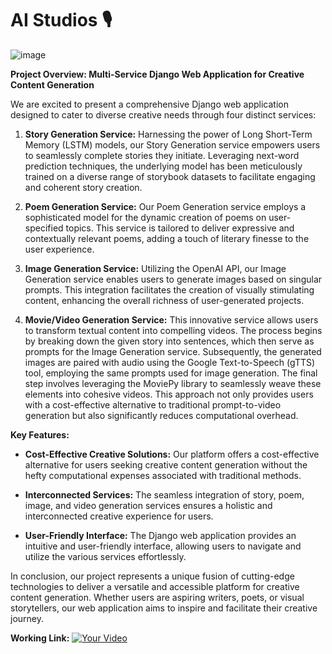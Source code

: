 # AI Studios 🎙️

![image](https://github.com/Manya009/AI_Studios/assets/94184147/5c0a51e8-9580-4462-b855-871db6cd48b7)


**Project Overview: Multi-Service Django Web Application for Creative Content Generation**

We are excited to present a comprehensive Django web application designed to cater to diverse creative needs through four distinct services:

1. **Story Generation Service:**
   Harnessing the power of Long Short-Term Memory (LSTM) models, our Story Generation service empowers users to seamlessly complete stories they initiate. Leveraging next-word prediction techniques, the underlying model has been meticulously trained on a diverse range of storybook datasets to facilitate engaging and coherent story creation.

2. **Poem Generation Service:**
   Our Poem Generation service employs a sophisticated model for the dynamic creation of poems on user-specified topics. This service is tailored to deliver expressive and contextually relevant poems, adding a touch of literary finesse to the user experience.

3. **Image Generation Service:**
   Utilizing the OpenAI API, our Image Generation service enables users to generate images based on singular prompts. This integration facilitates the creation of visually stimulating content, enhancing the overall richness of user-generated projects.

4. **Movie/Video Generation Service:**
   This innovative service allows users to transform textual content into compelling videos. The process begins by breaking down the given story into sentences, which then serve as prompts for the Image Generation service. Subsequently, the generated images are paired with audio using the Google Text-to-Speech (gTTS) tool, employing the same prompts used for image generation. The final step involves leveraging the MoviePy library to seamlessly weave these elements into cohesive videos. This approach not only provides users with a cost-effective alternative to traditional prompt-to-video generation but also significantly reduces computational overhead.

**Key Features:**
- **Cost-Effective Creative Solutions:** Our platform offers a cost-effective alternative for users seeking creative content generation without the hefty computational expenses associated with traditional methods.

- **Interconnected Services:** The seamless integration of story, poem, image, and video generation services ensures a holistic and interconnected creative experience for users.

- **User-Friendly Interface:** The Django web application provides an intuitive and user-friendly interface, allowing users to navigate and utilize the various services effortlessly.

In conclusion, our project represents a unique fusion of cutting-edge technologies to deliver a versatile and accessible platform for creative content generation. Whether users are aspiring writers, poets, or visual storytellers, our web application aims to inspire and facilitate their creative journey.

**Working Link:**
[![Your Video](https://img.youtube.com/vi/wFT0a0qqnBM/0.jpg)](https://youtu.be/wFT0a0qqnBM?si=I0nHeZRHdxHSN-k2)


